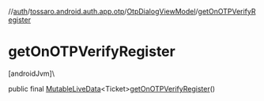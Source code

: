 //[auth](../../../index.md)/[tossaro.android.auth.app.otp](../index.md)/[OtpDialogViewModel](index.md)/[getOnOTPVerifyRegister](get-on-o-t-p-verify-register.md)

# getOnOTPVerifyRegister

[androidJvm]\

public final [MutableLiveData](https://developer.android.com/reference/kotlin/androidx/lifecycle/MutableLiveData.html)&lt;Ticket&gt;[getOnOTPVerifyRegister](get-on-o-t-p-verify-register.md)()
